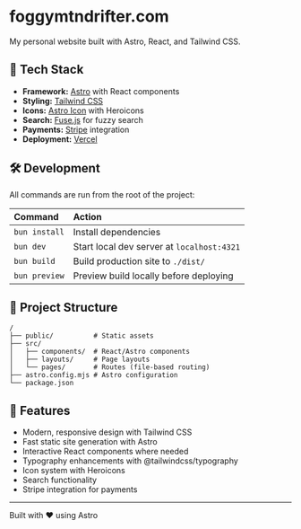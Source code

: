 # foggymtndrifter.com

My personal website built with Astro, React, and Tailwind CSS.

## 🚀 Tech Stack

- **Framework:** [Astro](https://astro.build) with React components
- **Styling:** [Tailwind CSS](https://tailwindcss.com)
- **Icons:** [Astro Icon](https://github.com/natemoo-re/astro-icon) with Heroicons
- **Search:** [Fuse.js](https://fusejs.io) for fuzzy search
- **Payments:** [Stripe](https://stripe.com) integration
- **Deployment:** [Vercel](https://vercel.com)

## 🛠️ Development

All commands are run from the root of the project:

| Command       | Action                                     |
| :------------ | :----------------------------------------- |
| `bun install` | Install dependencies                       |
| `bun dev`     | Start local dev server at `localhost:4321` |
| `bun build`   | Build production site to `./dist/`         |
| `bun preview` | Preview build locally before deploying     |

## 📁 Project Structure

```text
/
├── public/          # Static assets
├── src/
│   ├── components/  # React/Astro components
│   ├── layouts/     # Page layouts
│   └── pages/       # Routes (file-based routing)
├── astro.config.mjs # Astro configuration
└── package.json
```

## 🎨 Features

- Modern, responsive design with Tailwind CSS
- Fast static site generation with Astro
- Interactive React components where needed
- Typography enhancements with @tailwindcss/typography
- Icon system with Heroicons
- Search functionality
- Stripe integration for payments

---

Built with ❤️ using Astro
